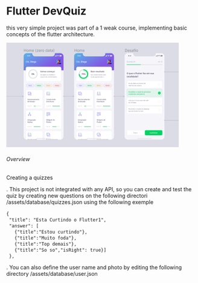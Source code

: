 # Flutter DevQuiz

this very simple project was part of a 1 weak course, implementing basic concepts of the flutter architecture.

![Home screen and challange](assets/images/overview.png)


###### Overview

Creating a quizzes

. This project is not integrated with any API, so you can create and test the quiz by creating new questions on the following directori
/assets/database/quizzes.json
using the following exemple
 ```
 {
  "title": "Esta Curtindo o Flutter1", 
  "answer": [
    {"title":"Estou curtindo"},
    {"title":"Muito foda"},
    {"title":"Top demais"},
    {"title":"So so","isRight": true}]
  },
```
. You can also define the user name and photo by editing the  following directory
/assets/database/user.json
